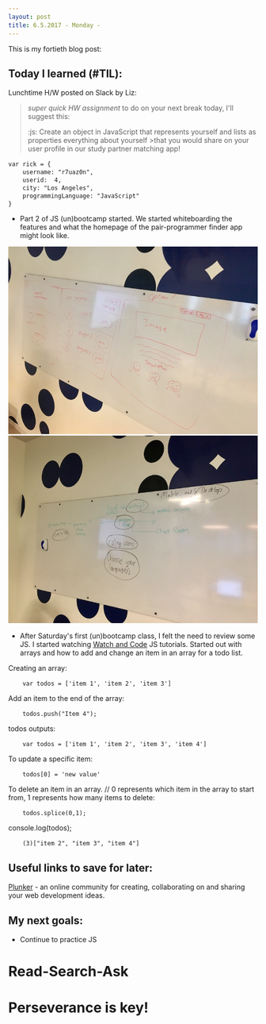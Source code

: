 ```yaml
---
layout: post
title: 6.5.2017 - Monday - 
---
```


This is my fortieth blog post: 

## Today I learned (#TIL):   

Lunchtime H/W posted on Slack by Liz:

>*super quick HW assignment* to do on your next break today, I'll suggest this:
>
>:js: Create an object in JavaScript that represents yourself and lists as properties everything about yourself >that you would share on your user profile in our study partner matching app!
>

```
var rick = {
    username: "r7uaz0n", 
    userid:  4,
    city: "Los Angeles",
    programmingLanguage: "JavaScript"  
}
```

- Part 2 of JS (un)bootcamp started.  We started whiteboarding the features and what the homepage of the pair-programmer finder app might look like.

![whiteboard1](/images/features_1.jpg)
![whiteboard2](/images/features_2.jpg)


- After Saturday's first (un)bootcamp class, I felt the need to review some JS.  I started watching [Watch and Code](https://watchandcode.com) JS tutorials. 
Started out with arrays and how to add and change an item in an array for a todo list.


Creating an array:

```
	var todos = ['item 1', 'item 2', 'item 3']
```

Add an item to the end of the array:

```
	todos.push("Item 4");
```

todos outputs:

```
	var todos = ['item 1', 'item 2', 'item 3', 'item 4']
```

To update a specific item:

```
	todos[0] = 'new value'
```

To delete an item in an array.  // 0 represents which item in the array to start from, 1 represents how many items to delete:

```
	todos.splice(0,1); 
```

console.log(todos);

```
	(3)["item 2", "item 3", "item 4"]
```


## Useful links to save for later:

[Plunker](http://plnkr.co/) - an online community for creating, collaborating on and sharing your web development ideas.


## My next goals:

- Continue to practice JS

# Read-Search-Ask

# Perseverance is key!







